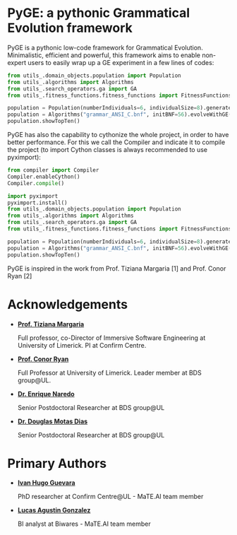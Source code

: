 # PyGE: a pythonic Grammatical Evolution framework

PyGE is a pythonic low-code framework for Grammatical Evolution. Minimalistic, efficient and powerful, this framework aims to enable non-expert users to easily wrap up a GE experiment in a few lines of codes:

```python
from utils_.domain_objects.population import Population
from utils_.algorithms import Algorithms
from utils_.search_operators.ga import GA
from utils_.fitness_functions.fitness_functions import FitnessFunctions

population = Population(numberIndividuals=6, individualSize=8).generatePop()
population = Algorithms("grammar_ANSI_C.bnf", initBNF=56).evolveWithGE(population, FitnessFunctions.griewank, gen=30, porcentSelect=0.2, staticSelection=100,validIndividuals=True, orderedByFitness=True)
population.showTopTen()
```

PyGE has also the capability to cythonize the whole project, in order to have better performance. For this we call the Compiler and indicate it to compile the project (to import Cython classes is always recommended to use pyximport):

```python
from compiler import Compiler
Compiler.enableCython()
Compiler.compile()

import pyximport
pyximport.install()
from utils_.domain_objects.population import Population
from utils_.algorithms import Algorithms
from utils_.search_operators.ga import GA
from utils_.fitness_functions.fitness_functions import FitnessFunctions

population = Population(numberIndividuals=6, individualSize=8).generatePop()
population = Algorithms("grammar_ANSI_C.bnf", initBNF=56).evolveWithGE(population, FitnessFunctions.griewank, gen=30, porcentSelect=0.2, staticSelection=100,validIndividuals=True, orderedByFitness=True)
population.showTopTen()
```

PyGE is inspired in the work from Prof. Tiziana Margaria [1] and Prof. Conor Ryan [2]

Acknowledgements
===============

* __[Prof. Tiziana Margaria](https://www.linkedin.com/in/tiziana-margaria-9044a12/)__

    Full professor, co-Director of Immersive Software Engineering at University of Limerick. PI at Confirm Centre.
    
* __[Prof. Conor Ryan](https://www.linkedin.com/in/conor-ryan-5166b083/)__

    Full Professor at University of Limerick. Leader member at BDS group@UL.

* __[Dr. Enrique Naredo](https://www.linkedin.com/in/enrique-naredo-garc%C3%ADa-25770b93/)__

    Senior Postdoctoral Researcher at BDS group@UL
    
* __[Dr. Douglas Motas Dias](https://www.linkedin.com/in/douglas-mota-dias/)__

    Senior Postdoctoral Researcher at BDS group@UL


Primary Authors
===============

* __[Ivan Hugo Guevara](https://github.com/AivanGuevara)__

    PhD researcher at Confirm Centre@UL - MaTE.AI team member
    
* __[Lucas Agustin Gonzalez](https://github.com/lag21392)__

    BI analyst at Biwares - MaTE.AI team member
